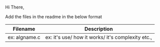 Hi There,

Add the files in the readme in the below format

| Filename      | Description |
| ----------- | ----------- |
| ex: algname.c      | ex: it's use/ how it works/ it's complexity etc.,  |

